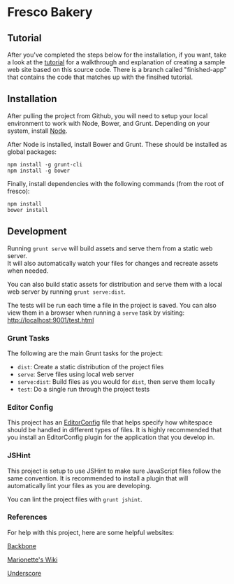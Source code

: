 # Fresco Bakery

## Tutorial

After you've completed the steps below for the installation, if you want, take a look at the [tutorial](tutorial.md) for a walkthrough and explanation of creating a sample web site based on this source code. There is a branch called "finished-app" that contains the code that matches up with the finsihed tutorial.

## Installation

After pulling the project from Github, you will need to setup your local
environment to work with Node, Bower, and Grunt. Depending on your system,
install [Node](http://nodejs.org/).

After Node is installed, install Bower and Grunt. These should be installed
as global packages:

    npm install -g grunt-cli
    npm install -g bower

Finally, install dependencies with the following commands (from the root of fresco):

    npm install
    bower install

## Development

Running `grunt serve` will build assets and serve them from a static web server.  
It will also automatically watch your files for changes and recreate assets when needed.

You can also build static assets for distribution and serve them with a local
web server by running `grunt serve:dist`. 

The tests will be run each time a file in the project is saved. You can also view
them in a browser when running a `serve` task by visiting:
[http://localhost:9001/test.html](http://localhost:9001/test.html)


### Grunt Tasks

The following are the main Grunt tasks for the project:

* `dist`: Create a static distribution of the project files
* `serve`: Serve files using local web server
* `serve:dist`: Build files as you would for `dist`, then serve them locally
* `test`: Do a single run through the project tests


### Editor Config

This project has an [EditorConfig](http://editorconfig.org/) file that helps
specify how whitespace should be handled in different types of files. It is
highly recommended that you install an EditorConfig plugin for the application
that you develop in.


### JSHint

This project is setup to use JSHint to make sure JavaScript files follow the
same convention. It is recommended to install a plugin that will automatically
lint your files as you are developing.

You can lint the project files with `grunt jshint`.


### References

For help with this project, here are some helpful websites:

[Backbone](http://backbonejs.org/)

[Marionette's Wiki](https://github.com/marionettejs/backbone.marionette/wiki)

[Underscore](http://underscorejs.org/)
